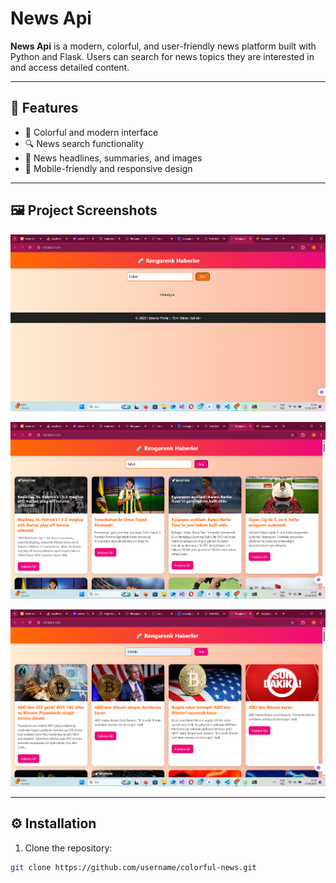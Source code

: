 # News Api

**News Api** is a modern, colorful, and user-friendly news platform built with Python and Flask. Users can search for news topics they are interested in and access detailed content.

---

## 🚀 Features
- 🌈 Colorful and modern interface
- 🔍 News search functionality
- 📰 News headlines, summaries, and images
- 📱 Mobile-friendly and responsive design

---

## 🖼️ Project Screenshots


![News Cards](2.png)
 


 
![Home Page](1.png)

  


 
![Detailed News](3.png)

---

## ⚙️ Installation

1. Clone the repository:  
```bash
git clone https://github.com/username/colorful-news.git
